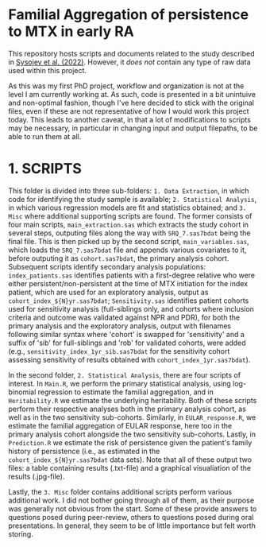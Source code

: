 # Familial Aggregation of persistence to MTX in early RA

This repository hosts scripts and documents related to the study described in [Sysojev et al. (2022)](https://pubmed.ncbi.nlm.nih.gov/35933427/). However, it _does not_ contain any type of raw data used within this project.

As this was my first PhD project, workflow and organization is not at the level I am currently working at. As such, code is presented in a bit unintuive and non-optimal fashion, though I've here decided to stick with the original files, even if these are not representative of how I would work this project today. This leads to another caveat, in that a lot of modifications to scripts may be necessary, in particular in changing input and output filepaths, to be able to run them at all.

# 1. SCRIPTS

This folder is divided into three sub-folders: `1. Data Extraction`, in which code for identifying the study sample is available; `2. Statistical Analysis`, in which various regression models are fit and statistics obtained; and `3. Misc` where additional supporting scripts are found. The former consists of four main scripts, `main_extraction.sas` which extracts the study cohort in several steps, outputing files along the way with `SRQ_7.sas7bdat` being the final file. This is then picked up by the second script, `main_variables.sas`, which loads the `SRQ_7.sas7bdat` file and appends various covariates to it, before outputing it as `cohort.sas7bdat`, the primary analysis cohort. Subsequent scripts identify secondary analysis populations: `index_patients.sas` identifies patients with a first-degree relative who were either persistent/non-persistent at the time of MTX initiation for the index patient, which are used for an exploratory analysis, output as `cohort_index_${N}yr.sas7bdat`; `Sensitivity.sas` identifies patient cohorts used for sensitivity analysis (full-siblings only, and cohorts where inclusion criteria and outcome was validated against NPR and PDR), for both the primary analysis and the exploratory analysis, output with filenames following similar syntax where 'cohort' is swapped for 'sensitivity' and a suffix of 'sib' for full-siblings and 'rob' for validated cohorts, were added (e.g., `sensitivity_index_1yr_sib.sas7bdat` for the sensitivity cohort assessing sensitivity of results obtained with `cohort_index_1yr.sas7bdat`).

In the second folder, `2. Statistical Analysis`, there are four scripts of interest. In `Main.R`, we perform the primary statistical analysis, using log-binomial regression to estimate the familial aggregation, and in `Heritability.R` we estimate the underlying heritability. Both of these scripts perform their respective analyses both in the primary analysis cohort, as well as in the two sensitivity sub-cohorts. Similarly, in `EULAR_response.R`, we estimate the familial aggregation of EULAR response, here too in the primary analysis cohort alongside the two sensitivity sub-cohorts. Lastly, in `Prediction.R` we estimate the risk of persistence given the patient's family history of persistence (i.e., as estimated in the `cohort_index_${N}yr.sas7bdat` data sets). Note that all of these output two files: a table containing results (.txt-file) and a graphical visualiation of the results (.jpg-file).

Lastly, the `3. Misc` folder contains additional scripts perform various additional work. I did not bother going through all of them, as their purpose was generally not obvious from the start. Some of these provide answers to questions posed during peer-review, others to questions posed during oral presentations. In general, they seem to be of little importance but felt worth storing.